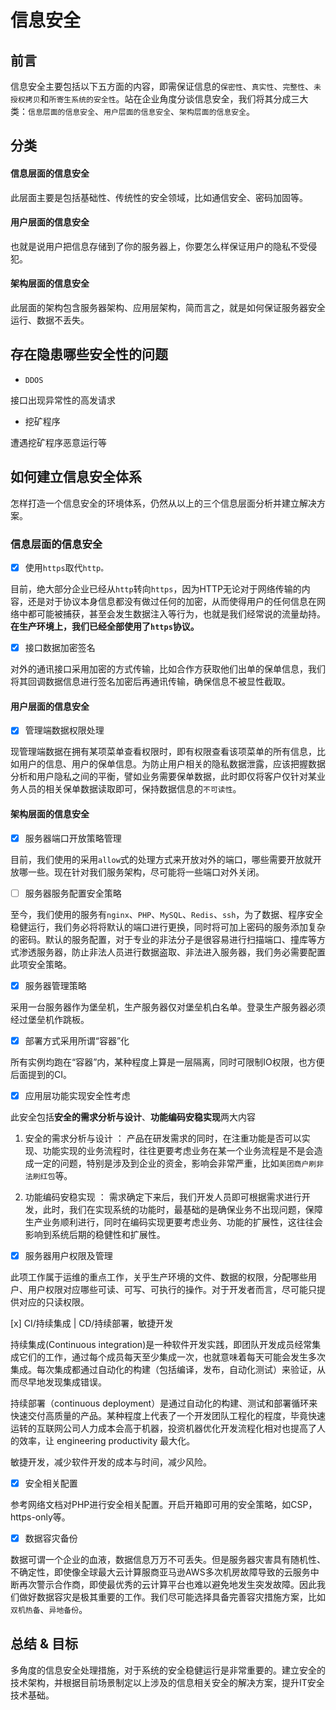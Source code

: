 # 信息安全

## 前言

信息安全主要包括以下五方面的内容，即需保证信息的`保密性`、`真实性`、`完整性`、`未授权拷贝`和`所寄生系统的安全性`。站在企业角度分谈信息安全，我们将其分成三大类：`信息层面的信息安全`、`用户层面的信息安全`、`架构层面的信息安全`。


## 分类

#### 信息层面的信息安全

此层面主要是包括基础性、传统性的安全领域，比如通信安全、密码加固等。

#### 用户层面的信息安全

也就是说用户把信息存储到了你的服务器上，你要怎么样保证用户的隐私不受侵犯。

#### 架构层面的信息安全

此层面的架构包含服务器架构、应用层架构，简而言之，就是如何保证服务器安全运行、数据不丢失。




## 存在隐患哪些安全性的问题

- `DDOS` 

接口出现异常性的高发请求

- 挖矿程序

遭遇挖矿程序恶意运行等




## 如何建立信息安全体系

怎样打造一个信息安全的环境体系，仍然从以上的三个信息层面分析并建立解决方案。

### 信息层面的信息安全

- [x] 使用`https`取代`http。`

目前，绝大部分企业已经从`http`转向`https`，因为HTTP无论对于网络传输的内容，还是对于协议本身信息都没有做过任何的加密，从而使得用户的任何信息在网络中都可能被捕获，甚至会发生数据注入等行为，也就是我们经常说的流量劫持。**在生产环境上，我们已经全部使用了`https`协议。**

- [x] 接口数据加密签名

对外的通讯接口采用加密的方式传输，比如合作方获取他们出单的保单信息，我们将其回调数据信息进行签名加密后再通讯传输，确保信息不被显性截取。


#### 用户层面的信息安全

- [x] 管理端数据权限处理

现管理端数据在拥有某项菜单查看权限时，即有权限查看该项菜单的所有信息，比如用户的信息、用户的保单信息。为防止用户相关的隐私数据泄露，应该把握数据分析和用户隐私之间的平衡，譬如业务需要保单数据，此时即仅将客户仅针对某业务人员的相关保单数据读取即可，保持数据信息的`不可读性`。

#### 架构层面的信息安全

- [x] 服务器端口开放策略管理

目前，我们使用的采用`allow`式的处理方式来开放对外的端口，哪些需要开放就开放哪一些。现在针对我们服务架构，尽可能将一些端口对外关闭。

- [ ] 服务器服务配置安全策略

至今，我们使用的服务有`nginx`、`PHP`、`MySQL`、`Redis`、`ssh`，为了数据、程序安全稳健运行，我们务必将将默认的端口进行更换，同时将可加上密码的服务添加复杂的密码。默认的服务配置，对于专业的非法分子是很容易进行扫描端口、撞库等方式渗透服务器，防止非法人员进行数据盗取、非法进入服务器，我们务必需要配置此项安全策略。
  
- [x] 服务器管理策略

采用一台服务器作为堡垒机，生产服务器仅对堡垒机白名单。登录生产服务器必须经过堡垒机作跳板。
  
- [x] 部署方式采用所谓“容器”化

所有实例均跑在“容器”内，某种程度上算是一层隔离，同时可限制IO权限，也方便后面提到的CI。

- [x] 应用层功能实现安全性考虑

此安全包括**安全的需求分析与设计**、**功能编码安稳实现**两大内容

1. 安全的需求分析与设计 ： 产品在研发需求的同时，在注重功能是否可以实现、功能实现的业务流程时，往往更要考虑业务在某一个业务流程是不是会造成一定的问题，特别是涉及到企业的资金，影响会非常严重，比如`美团商户刷非法刷红包`等。

2. 功能编码安稳实现 ： 需求确定下来后，我们开发人员即可根据需求进行开发，此时，我们在实现系统的功能时，最基础的是确保业务不出现问题，保障生产业务顺利进行，同时在编码实现更要考虑业务、功能的扩展性，这往往会影响到系统后期的稳健性和扩展性。

- [x] 服务器用户权限及管理

此项工作属于运维的重点工作，关乎生产环境的文件、数据的权限，分配哪些用户、用户权限对应哪些可读、可写、可执行的操作。对于开发者而言，尽可能只提供对应的只读权限。

[x] CI/持续集成 | CD/持续部署，敏捷开发

持续集成(Continuous integration)是一种软件开发实践，即团队开发成员经常集成它们的工作，通过每个成员每天至少集成一次，也就意味着每天可能会发生多次集成。每次集成都通过自动化的构建（包括编译，发布，自动化测试）来验证，从而尽早地发现集成错误。

持续部署（continuous deployment）是通过自动化的构建、测试和部署循环来快速交付高质量的产品。某种程度上代表了一个开发团队工程化的程度，毕竟快速运转的互联网公司人力成本会高于机器，投资机器优化开发流程化相对也提高了人的效率，让 engineering productivity 最大化。

敏捷开发，减少软件开发的成本与时间，减少风险。
  
- [x] 安全相关配置

参考网络文档对PHP进行安全相关配置。开启开箱即可用的安全策略，如CSP，https-only等。

- [x] 数据容灾备份

数据可谓一个企业的血液，数据信息万万不可丢失。但是服务器灾害具有随机性、不确定性，即使像全球最大云计算服商亚马逊AWS多次机房故障导致的云服务中断再次警示合作商，即使最优秀的云计算平台也难以避免地发生突发故障。因此我们做好数据容灾是极其重要的工作。我们尽可能选择具备完善容灾措施方案，比如`双机热备`、`异地备份`。

## 总结 & 目标

多角度的信息安全处理措施，对于系统的安全稳健运行是非常重要的。建立安全的技术架构，并根据目前场景制定以上涉及的信息相关安全的解决方案，提升IT安全技术基础。
